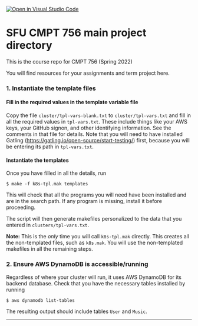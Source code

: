 [![Open in Visual Studio Code](https://classroom.github.com/assets/open-in-vscode-f059dc9a6f8d3a56e377f745f24479a46679e63a5d9fe6f495e02850cd0d8118.svg)](https://classroom.github.com/online_ide?assignment_repo_id=6746841&assignment_repo_type=AssignmentRepo)
# SFU CMPT 756 main project directory

This is the course repo for CMPT 756 (Spring 2022)

You will find resources for your assignments and term project here.


### 1. Instantiate the template files

#### Fill in the required values in the template variable file

Copy the file `cluster/tpl-vars-blank.txt` to `cluster/tpl-vars.txt`
and fill in all the required values in `tpl-vars.txt`.  These include
things like your AWS keys, your GitHub signon, and other identifying
information.  See the comments in that file for details. Note that you
will need to have installed Gatling
(https://gatling.io/open-source/start-testing/) first, because you
will be entering its path in `tpl-vars.txt`.

#### Instantiate the templates

Once you have filled in all the details, run

~~~
$ make -f k8s-tpl.mak templates
~~~

This will check that all the programs you will need have been
installed and are in the search path.  If any program is missing,
install it before proceeding.

The script will then generate makefiles personalized to the data that
you entered in `clusters/tpl-vars.txt`.

**Note:** This is the *only* time you will call `k8s-tpl.mak`
directly. This creates all the non-templated files, such as
`k8s.mak`.  You will use the non-templated makefiles in all the
remaining steps.

### 2. Ensure AWS DynamoDB is accessible/running

Regardless of where your cluster will run, it uses AWS DynamoDB
for its backend database. Check that you have the necessary tables
installed by running

~~~
$ aws dynamodb list-tables
~~~

The resulting output should include tables `User` and `Music`.

----


